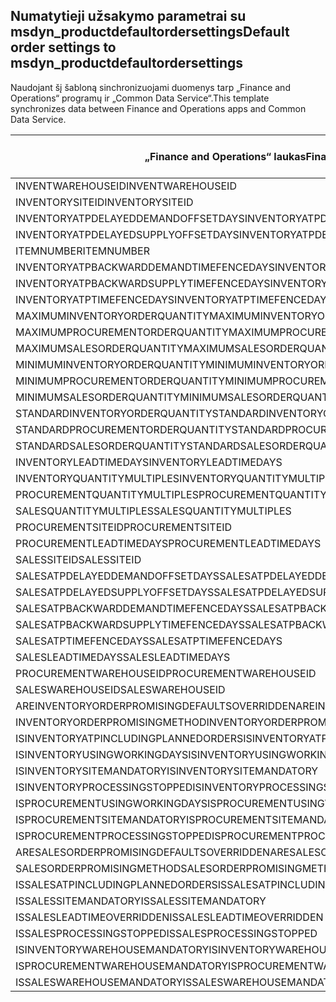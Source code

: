 ## <a name="default-order-settings-to-msdyn_productdefaultordersettings"></a><span data-ttu-id="ac105-101">Numatytieji užsakymo parametrai su msdyn_productdefaultordersettings</span><span class="sxs-lookup"><span data-stu-id="ac105-101">Default order settings to msdyn_productdefaultordersettings</span></span>

<span data-ttu-id="ac105-102">Naudojant šį šabloną sinchronizuojami duomenys tarp „Finance and Operations“ programų ir „Common Data Service“.</span><span class="sxs-lookup"><span data-stu-id="ac105-102">This template synchronizes data between Finance and Operations apps and Common Data Service.</span></span>

<span data-ttu-id="ac105-103">„Finance and Operations“ laukas</span><span class="sxs-lookup"><span data-stu-id="ac105-103">Finance and Operations field</span></span> | <span data-ttu-id="ac105-104">Schemos tipas</span><span class="sxs-lookup"><span data-stu-id="ac105-104">Map type</span></span> | <span data-ttu-id="ac105-105">Kitas „Dynamics 365” laukas</span><span class="sxs-lookup"><span data-stu-id="ac105-105">Other Dynamics 365 field</span></span> | <span data-ttu-id="ac105-106">Numatytoji reikšmė</span><span class="sxs-lookup"><span data-stu-id="ac105-106">Default value</span></span>
---|---|---|---
<span data-ttu-id="ac105-107">INVENTWAREHOUSEID</span><span class="sxs-lookup"><span data-stu-id="ac105-107">INVENTWAREHOUSEID</span></span> | = | <span data-ttu-id="ac105-108">msdyn_inventorywarehouse.msdyn_warehouseidentifier</span><span class="sxs-lookup"><span data-stu-id="ac105-108">msdyn_inventorywarehouse.msdyn_warehouseidentifier</span></span> | 
<span data-ttu-id="ac105-109">INVENTORYSITEID</span><span class="sxs-lookup"><span data-stu-id="ac105-109">INVENTORYSITEID</span></span> | = | <span data-ttu-id="ac105-110">msdyn_inventorysite.msdyn_siteid</span><span class="sxs-lookup"><span data-stu-id="ac105-110">msdyn_inventorysite.msdyn_siteid</span></span> | 
<span data-ttu-id="ac105-111">INVENTORYATPDELAYEDDEMANDOFFSETDAYS</span><span class="sxs-lookup"><span data-stu-id="ac105-111">INVENTORYATPDELAYEDDEMANDOFFSETDAYS</span></span> | = | <span data-ttu-id="ac105-112">msdyn_inventoryatpdelayeddemandoffsetdays</span><span class="sxs-lookup"><span data-stu-id="ac105-112">msdyn_inventoryatpdelayeddemandoffsetdays</span></span> | 
<span data-ttu-id="ac105-113">INVENTORYATPDELAYEDSUPPLYOFFSETDAYS</span><span class="sxs-lookup"><span data-stu-id="ac105-113">INVENTORYATPDELAYEDSUPPLYOFFSETDAYS</span></span> | = | <span data-ttu-id="ac105-114">msdyn_inventoryatpdelayedsupplyoffsetdays</span><span class="sxs-lookup"><span data-stu-id="ac105-114">msdyn_inventoryatpdelayedsupplyoffsetdays</span></span> | 
<span data-ttu-id="ac105-115">ITEMNUMBER</span><span class="sxs-lookup"><span data-stu-id="ac105-115">ITEMNUMBER</span></span> | = | <span data-ttu-id="ac105-116">msdyn_itemnumber.msdyn_itemnumber</span><span class="sxs-lookup"><span data-stu-id="ac105-116">msdyn_itemnumber.msdyn_itemnumber</span></span> | 
<span data-ttu-id="ac105-117">INVENTORYATPBACKWARDDEMANDTIMEFENCEDAYS</span><span class="sxs-lookup"><span data-stu-id="ac105-117">INVENTORYATPBACKWARDDEMANDTIMEFENCEDAYS</span></span> | = | <span data-ttu-id="ac105-118">msdyn_inventoryatpbackwarddemandtimefencedays</span><span class="sxs-lookup"><span data-stu-id="ac105-118">msdyn_inventoryatpbackwarddemandtimefencedays</span></span> | 
<span data-ttu-id="ac105-119">INVENTORYATPBACKWARDSUPPLYTIMEFENCEDAYS</span><span class="sxs-lookup"><span data-stu-id="ac105-119">INVENTORYATPBACKWARDSUPPLYTIMEFENCEDAYS</span></span> | = | <span data-ttu-id="ac105-120">msdyn_inventoryatpbackwardsupplytimefencedays</span><span class="sxs-lookup"><span data-stu-id="ac105-120">msdyn_inventoryatpbackwardsupplytimefencedays</span></span> | 
<span data-ttu-id="ac105-121">INVENTORYATPTIMEFENCEDAYS</span><span class="sxs-lookup"><span data-stu-id="ac105-121">INVENTORYATPTIMEFENCEDAYS</span></span> | = | <span data-ttu-id="ac105-122">msdyn_inventoryatptimefencedays</span><span class="sxs-lookup"><span data-stu-id="ac105-122">msdyn_inventoryatptimefencedays</span></span> | 
<span data-ttu-id="ac105-123">MAXIMUMINVENTORYORDERQUANTITY</span><span class="sxs-lookup"><span data-stu-id="ac105-123">MAXIMUMINVENTORYORDERQUANTITY</span></span> | = | <span data-ttu-id="ac105-124">msdyn_maximuminventoryorderquantity</span><span class="sxs-lookup"><span data-stu-id="ac105-124">msdyn_maximuminventoryorderquantity</span></span> | 
<span data-ttu-id="ac105-125">MAXIMUMPROCUREMENTORDERQUANTITY</span><span class="sxs-lookup"><span data-stu-id="ac105-125">MAXIMUMPROCUREMENTORDERQUANTITY</span></span> | = | <span data-ttu-id="ac105-126">msdyn_maximumprocurementorderquantity</span><span class="sxs-lookup"><span data-stu-id="ac105-126">msdyn_maximumprocurementorderquantity</span></span> | 
<span data-ttu-id="ac105-127">MAXIMUMSALESORDERQUANTITY</span><span class="sxs-lookup"><span data-stu-id="ac105-127">MAXIMUMSALESORDERQUANTITY</span></span> | = | <span data-ttu-id="ac105-128">msdyn_maximumsalesorderquantity</span><span class="sxs-lookup"><span data-stu-id="ac105-128">msdyn_maximumsalesorderquantity</span></span> | 
<span data-ttu-id="ac105-129">MINIMUMINVENTORYORDERQUANTITY</span><span class="sxs-lookup"><span data-stu-id="ac105-129">MINIMUMINVENTORYORDERQUANTITY</span></span> | = | <span data-ttu-id="ac105-130">msdyn_minimuminventoryorderquantity</span><span class="sxs-lookup"><span data-stu-id="ac105-130">msdyn_minimuminventoryorderquantity</span></span> | 
<span data-ttu-id="ac105-131">MINIMUMPROCUREMENTORDERQUANTITY</span><span class="sxs-lookup"><span data-stu-id="ac105-131">MINIMUMPROCUREMENTORDERQUANTITY</span></span> | = | <span data-ttu-id="ac105-132">msdyn_minimumprocurementorderquantity</span><span class="sxs-lookup"><span data-stu-id="ac105-132">msdyn_minimumprocurementorderquantity</span></span> | 
<span data-ttu-id="ac105-133">MINIMUMSALESORDERQUANTITY</span><span class="sxs-lookup"><span data-stu-id="ac105-133">MINIMUMSALESORDERQUANTITY</span></span> | = | <span data-ttu-id="ac105-134">msdyn_minimumsalesorderquantity</span><span class="sxs-lookup"><span data-stu-id="ac105-134">msdyn_minimumsalesorderquantity</span></span> | 
<span data-ttu-id="ac105-135">STANDARDINVENTORYORDERQUANTITY</span><span class="sxs-lookup"><span data-stu-id="ac105-135">STANDARDINVENTORYORDERQUANTITY</span></span> | = | <span data-ttu-id="ac105-136">msdyn_standardinventoryorderquantity</span><span class="sxs-lookup"><span data-stu-id="ac105-136">msdyn_standardinventoryorderquantity</span></span> | 
<span data-ttu-id="ac105-137">STANDARDPROCUREMENTORDERQUANTITY</span><span class="sxs-lookup"><span data-stu-id="ac105-137">STANDARDPROCUREMENTORDERQUANTITY</span></span> | = | <span data-ttu-id="ac105-138">msdyn_standardprocurementorderquantity</span><span class="sxs-lookup"><span data-stu-id="ac105-138">msdyn_standardprocurementorderquantity</span></span> | 
<span data-ttu-id="ac105-139">STANDARDSALESORDERQUANTITY</span><span class="sxs-lookup"><span data-stu-id="ac105-139">STANDARDSALESORDERQUANTITY</span></span> | = | <span data-ttu-id="ac105-140">msdyn_standardsalesorderquantity</span><span class="sxs-lookup"><span data-stu-id="ac105-140">msdyn_standardsalesorderquantity</span></span> | 
<span data-ttu-id="ac105-141">INVENTORYLEADTIMEDAYS</span><span class="sxs-lookup"><span data-stu-id="ac105-141">INVENTORYLEADTIMEDAYS</span></span> | = | <span data-ttu-id="ac105-142">msdyn_inventoryleadtimedays</span><span class="sxs-lookup"><span data-stu-id="ac105-142">msdyn_inventoryleadtimedays</span></span> | 
<span data-ttu-id="ac105-143">INVENTORYQUANTITYMULTIPLES</span><span class="sxs-lookup"><span data-stu-id="ac105-143">INVENTORYQUANTITYMULTIPLES</span></span> | = | <span data-ttu-id="ac105-144">msdyn_inventoryquantitymultiples</span><span class="sxs-lookup"><span data-stu-id="ac105-144">msdyn_inventoryquantitymultiples</span></span> | 
<span data-ttu-id="ac105-145">PROCUREMENTQUANTITYMULTIPLES</span><span class="sxs-lookup"><span data-stu-id="ac105-145">PROCUREMENTQUANTITYMULTIPLES</span></span> | = | <span data-ttu-id="ac105-146">msdyn_procurementquantitymultiples</span><span class="sxs-lookup"><span data-stu-id="ac105-146">msdyn_procurementquantitymultiples</span></span> | 
<span data-ttu-id="ac105-147">SALESQUANTITYMULTIPLES</span><span class="sxs-lookup"><span data-stu-id="ac105-147">SALESQUANTITYMULTIPLES</span></span> | = | <span data-ttu-id="ac105-148">msdyn_salesquantitymultiples</span><span class="sxs-lookup"><span data-stu-id="ac105-148">msdyn_salesquantitymultiples</span></span> | 
<span data-ttu-id="ac105-149">PROCUREMENTSITEID</span><span class="sxs-lookup"><span data-stu-id="ac105-149">PROCUREMENTSITEID</span></span> | = | <span data-ttu-id="ac105-150">msdyn_procurementsite.msdyn_siteid</span><span class="sxs-lookup"><span data-stu-id="ac105-150">msdyn_procurementsite.msdyn_siteid</span></span> | 
<span data-ttu-id="ac105-151">PROCUREMENTLEADTIMEDAYS</span><span class="sxs-lookup"><span data-stu-id="ac105-151">PROCUREMENTLEADTIMEDAYS</span></span> | = | <span data-ttu-id="ac105-152">msdyn_procurementleadtimedays</span><span class="sxs-lookup"><span data-stu-id="ac105-152">msdyn_procurementleadtimedays</span></span> | 
<span data-ttu-id="ac105-153">SALESSITEID</span><span class="sxs-lookup"><span data-stu-id="ac105-153">SALESSITEID</span></span> | = | <span data-ttu-id="ac105-154">msdyn_salessite.msdyn_siteid</span><span class="sxs-lookup"><span data-stu-id="ac105-154">msdyn_salessite.msdyn_siteid</span></span> | 
<span data-ttu-id="ac105-155">SALESATPDELAYEDDEMANDOFFSETDAYS</span><span class="sxs-lookup"><span data-stu-id="ac105-155">SALESATPDELAYEDDEMANDOFFSETDAYS</span></span> | = | <span data-ttu-id="ac105-156">msdyn_salesatpdelayeddemandoffsetdays</span><span class="sxs-lookup"><span data-stu-id="ac105-156">msdyn_salesatpdelayeddemandoffsetdays</span></span> | 
<span data-ttu-id="ac105-157">SALESATPDELAYEDSUPPLYOFFSETDAYS</span><span class="sxs-lookup"><span data-stu-id="ac105-157">SALESATPDELAYEDSUPPLYOFFSETDAYS</span></span> | = | <span data-ttu-id="ac105-158">msdyn_salesatpdelayedsupplyoffsetdays</span><span class="sxs-lookup"><span data-stu-id="ac105-158">msdyn_salesatpdelayedsupplyoffsetdays</span></span> | 
<span data-ttu-id="ac105-159">SALESATPBACKWARDDEMANDTIMEFENCEDAYS</span><span class="sxs-lookup"><span data-stu-id="ac105-159">SALESATPBACKWARDDEMANDTIMEFENCEDAYS</span></span> | = | <span data-ttu-id="ac105-160">msdyn_salesatpbackwarddemandtimefencedays</span><span class="sxs-lookup"><span data-stu-id="ac105-160">msdyn_salesatpbackwarddemandtimefencedays</span></span> | 
<span data-ttu-id="ac105-161">SALESATPBACKWARDSUPPLYTIMEFENCEDAYS</span><span class="sxs-lookup"><span data-stu-id="ac105-161">SALESATPBACKWARDSUPPLYTIMEFENCEDAYS</span></span> | = | <span data-ttu-id="ac105-162">msdyn_salesatpbackwardsupplytimefencedays</span><span class="sxs-lookup"><span data-stu-id="ac105-162">msdyn_salesatpbackwardsupplytimefencedays</span></span> | 
<span data-ttu-id="ac105-163">SALESATPTIMEFENCEDAYS</span><span class="sxs-lookup"><span data-stu-id="ac105-163">SALESATPTIMEFENCEDAYS</span></span> | = | <span data-ttu-id="ac105-164">msdyn_salesatptimefencedays</span><span class="sxs-lookup"><span data-stu-id="ac105-164">msdyn_salesatptimefencedays</span></span> | 
<span data-ttu-id="ac105-165">SALESLEADTIMEDAYS</span><span class="sxs-lookup"><span data-stu-id="ac105-165">SALESLEADTIMEDAYS</span></span> | = | <span data-ttu-id="ac105-166">msdyn_salesleadtimedays</span><span class="sxs-lookup"><span data-stu-id="ac105-166">msdyn_salesleadtimedays</span></span> | 
<span data-ttu-id="ac105-167">PROCUREMENTWAREHOUSEID</span><span class="sxs-lookup"><span data-stu-id="ac105-167">PROCUREMENTWAREHOUSEID</span></span> | = | <span data-ttu-id="ac105-168">msdyn_procurementwarehouse.msdyn_warehouseidentifier</span><span class="sxs-lookup"><span data-stu-id="ac105-168">msdyn_procurementwarehouse.msdyn_warehouseidentifier</span></span> | 
<span data-ttu-id="ac105-169">SALESWAREHOUSEID</span><span class="sxs-lookup"><span data-stu-id="ac105-169">SALESWAREHOUSEID</span></span> | = | <span data-ttu-id="ac105-170">msdyn_saleswarehouse.msdyn_warehouseidentifier</span><span class="sxs-lookup"><span data-stu-id="ac105-170">msdyn_saleswarehouse.msdyn_warehouseidentifier</span></span> | 
<span data-ttu-id="ac105-171">AREINVENTORYORDERPROMISINGDEFAULTSOVERRIDDEN</span><span class="sxs-lookup"><span data-stu-id="ac105-171">AREINVENTORYORDERPROMISINGDEFAULTSOVERRIDDEN</span></span> | >< | <span data-ttu-id="ac105-172">msdyn_areinventoryorderdefaultsoverridden</span><span class="sxs-lookup"><span data-stu-id="ac105-172">msdyn_areinventoryorderdefaultsoverridden</span></span> | 
<span data-ttu-id="ac105-173">INVENTORYORDERPROMISINGMETHOD</span><span class="sxs-lookup"><span data-stu-id="ac105-173">INVENTORYORDERPROMISINGMETHOD</span></span> | >< | <span data-ttu-id="ac105-174">msdyn_inventoryorderpromisingmethod</span><span class="sxs-lookup"><span data-stu-id="ac105-174">msdyn_inventoryorderpromisingmethod</span></span> | 
<span data-ttu-id="ac105-175">ISINVENTORYATPINCLUDINGPLANNEDORDERS</span><span class="sxs-lookup"><span data-stu-id="ac105-175">ISINVENTORYATPINCLUDINGPLANNEDORDERS</span></span> | >< | <span data-ttu-id="ac105-176">msdyn_isinventoryatpincludingplannedorders</span><span class="sxs-lookup"><span data-stu-id="ac105-176">msdyn_isinventoryatpincludingplannedorders</span></span> | 
<span data-ttu-id="ac105-177">ISINVENTORYUSINGWORKINGDAYS</span><span class="sxs-lookup"><span data-stu-id="ac105-177">ISINVENTORYUSINGWORKINGDAYS</span></span> | >< | <span data-ttu-id="ac105-178">msdyn_isinventoryusingworkingdays</span><span class="sxs-lookup"><span data-stu-id="ac105-178">msdyn_isinventoryusingworkingdays</span></span> | 
<span data-ttu-id="ac105-179">ISINVENTORYSITEMANDATORY</span><span class="sxs-lookup"><span data-stu-id="ac105-179">ISINVENTORYSITEMANDATORY</span></span> | >< | <span data-ttu-id="ac105-180">msdyn_isinventorysitemandatory</span><span class="sxs-lookup"><span data-stu-id="ac105-180">msdyn_isinventorysitemandatory</span></span> | 
<span data-ttu-id="ac105-181">ISINVENTORYPROCESSINGSTOPPED</span><span class="sxs-lookup"><span data-stu-id="ac105-181">ISINVENTORYPROCESSINGSTOPPED</span></span> | >< | <span data-ttu-id="ac105-182">msdyn_isinventoryprocessingstopped</span><span class="sxs-lookup"><span data-stu-id="ac105-182">msdyn_isinventoryprocessingstopped</span></span> | 
<span data-ttu-id="ac105-183">ISPROCUREMENTUSINGWORKINGDAYS</span><span class="sxs-lookup"><span data-stu-id="ac105-183">ISPROCUREMENTUSINGWORKINGDAYS</span></span> | >< | <span data-ttu-id="ac105-184">msdyn_isprocurementusingworkingdays</span><span class="sxs-lookup"><span data-stu-id="ac105-184">msdyn_isprocurementusingworkingdays</span></span> | 
<span data-ttu-id="ac105-185">ISPROCUREMENTSITEMANDATORY</span><span class="sxs-lookup"><span data-stu-id="ac105-185">ISPROCUREMENTSITEMANDATORY</span></span> | >< | <span data-ttu-id="ac105-186">msdyn_isprocurementsitemandatory</span><span class="sxs-lookup"><span data-stu-id="ac105-186">msdyn_isprocurementsitemandatory</span></span> | 
<span data-ttu-id="ac105-187">ISPROCUREMENTPROCESSINGSTOPPED</span><span class="sxs-lookup"><span data-stu-id="ac105-187">ISPROCUREMENTPROCESSINGSTOPPED</span></span> | >< | <span data-ttu-id="ac105-188">msdyn_isprocurementprocessingstopped</span><span class="sxs-lookup"><span data-stu-id="ac105-188">msdyn_isprocurementprocessingstopped</span></span> | 
<span data-ttu-id="ac105-189">ARESALESORDERPROMISINGDEFAULTSOVERRIDDEN</span><span class="sxs-lookup"><span data-stu-id="ac105-189">ARESALESORDERPROMISINGDEFAULTSOVERRIDDEN</span></span> | >< | <span data-ttu-id="ac105-190">msdyn_aresalesorderdefaultsoverridden</span><span class="sxs-lookup"><span data-stu-id="ac105-190">msdyn_aresalesorderdefaultsoverridden</span></span> | 
<span data-ttu-id="ac105-191">SALESORDERPROMISINGMETHOD</span><span class="sxs-lookup"><span data-stu-id="ac105-191">SALESORDERPROMISINGMETHOD</span></span> | >< | <span data-ttu-id="ac105-192">msdyn_salesorderpromisingmethod</span><span class="sxs-lookup"><span data-stu-id="ac105-192">msdyn_salesorderpromisingmethod</span></span> | 
<span data-ttu-id="ac105-193">ISSALESATPINCLUDINGPLANNEDORDERS</span><span class="sxs-lookup"><span data-stu-id="ac105-193">ISSALESATPINCLUDINGPLANNEDORDERS</span></span> | >< | <span data-ttu-id="ac105-194">msdyn_issalesatpincludingplannedorders</span><span class="sxs-lookup"><span data-stu-id="ac105-194">msdyn_issalesatpincludingplannedorders</span></span> | 
<span data-ttu-id="ac105-195">ISSALESSITEMANDATORY</span><span class="sxs-lookup"><span data-stu-id="ac105-195">ISSALESSITEMANDATORY</span></span> | >< | <span data-ttu-id="ac105-196">msdyn_issalessitemandatory</span><span class="sxs-lookup"><span data-stu-id="ac105-196">msdyn_issalessitemandatory</span></span> | 
<span data-ttu-id="ac105-197">ISSALESLEADTIMEOVERRIDDEN</span><span class="sxs-lookup"><span data-stu-id="ac105-197">ISSALESLEADTIMEOVERRIDDEN</span></span> | >< | <span data-ttu-id="ac105-198">msdyn_issalesleadtimeoverridden</span><span class="sxs-lookup"><span data-stu-id="ac105-198">msdyn_issalesleadtimeoverridden</span></span> | 
<span data-ttu-id="ac105-199">ISSALESPROCESSINGSTOPPED</span><span class="sxs-lookup"><span data-stu-id="ac105-199">ISSALESPROCESSINGSTOPPED</span></span> | >< | <span data-ttu-id="ac105-200">msdyn_issalesprocessingstopped</span><span class="sxs-lookup"><span data-stu-id="ac105-200">msdyn_issalesprocessingstopped</span></span> | 
<span data-ttu-id="ac105-201">ISINVENTORYWAREHOUSEMANDATORY</span><span class="sxs-lookup"><span data-stu-id="ac105-201">ISINVENTORYWAREHOUSEMANDATORY</span></span> | >< | <span data-ttu-id="ac105-202">msdyn_isinventorywarehousemandatory</span><span class="sxs-lookup"><span data-stu-id="ac105-202">msdyn_isinventorywarehousemandatory</span></span> | 
<span data-ttu-id="ac105-203">ISPROCUREMENTWAREHOUSEMANDATORY</span><span class="sxs-lookup"><span data-stu-id="ac105-203">ISPROCUREMENTWAREHOUSEMANDATORY</span></span> | >< | <span data-ttu-id="ac105-204">msdyn_isprocurementwarehousemandatory</span><span class="sxs-lookup"><span data-stu-id="ac105-204">msdyn_isprocurementwarehousemandatory</span></span> | 
<span data-ttu-id="ac105-205">ISSALESWAREHOUSEMANDATORY</span><span class="sxs-lookup"><span data-stu-id="ac105-205">ISSALESWAREHOUSEMANDATORY</span></span> | >< | <span data-ttu-id="ac105-206">msdyn_issaleswarehousemandatory</span><span class="sxs-lookup"><span data-stu-id="ac105-206">msdyn_issaleswarehousemandatory</span></span> | 
